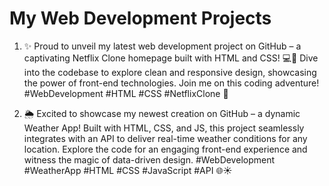 # My Web Development Projects 
1) ✨ Proud to unveil my latest web development project on GitHub – a captivating Netflix Clone homepage built with HTML and CSS! 💻🎉 Dive into the codebase to explore clean and responsive design, showcasing the power of front-end technologies. Join me on this coding adventure! #WebDevelopment #HTML #CSS #NetflixClone 🔧
   
2) 🌦️ Excited to showcase my newest creation on GitHub – a dynamic Weather App! Built with HTML, CSS, and JS, this project seamlessly integrates with an API to deliver real-time weather conditions for any location. Explore the code for an engaging front-end experience and witness the magic of data-driven design. #WebDevelopment #WeatherApp #HTML #CSS #JavaScript #API 🌐☀️
